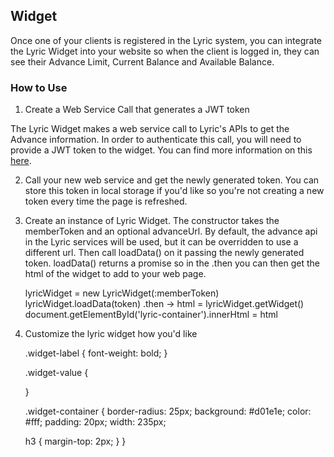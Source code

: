## Widget

Once one of your clients is registered in the Lyric system, you can integrate the Lyric Widget into your website so when the client is logged in, they can see their Advance Limit, Current Balance and Available Balance.

### How to Use

1) Create a Web Service Call that generates a JWT token

The Lyric Widget makes a web service call to Lyric's APIs to get the Advance information.  In order to authenticate this call, you will need to provide a JWT token to the widget.  You can find more information on this [here](!Demo_Integration_Server/Token_Api).

2) Call your new web service and get the newly generated token.  You can store this token in local storage if you'd like so you're not creating a new token every time the page is refreshed.

3) Create an instance of Lyric Widget.  The constructor takes the memberToken and an optional advanceUrl.  By default, the advance api in the Lyric services will be used, but it can be overridden to use a different url.  Then call loadData() on it passing the newly generated token.  loadData() returns a promise so in the .then you can then get the html of the widget to add to your web page.

	lyricWidget = new LyricWidget(:memberToken)
	lyricWidget.loadData(token)
	.then ->
		html = lyricWidget.getWidget()
		document.getElementById('lyric-container').innerHtml = html

4) Customize the lyric widget how you'd like

	.widget-label {
		font-weight: bold;
	}

	.widget-value {
		
	}

	.widget-container {
		border-radius: 25px;
	  background: #d01e1e;
	  color: #fff;
	  padding: 20px; 
	  width: 235px;

	  h3 {
	  	margin-top: 2px;
	  }
	}

 
